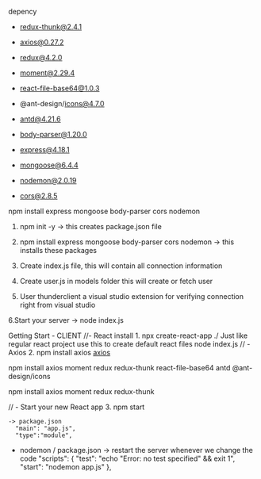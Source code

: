 
depency

+ redux-thunk@2.4.1
+ axios@0.27.2
+ redux@4.2.0
+ moment@2.29.4
+ react-file-base64@1.0.3
+ @ant-design/icons@4.7.0
+ antd@4.21.6

+ body-parser@1.20.0
+ express@4.18.1
+ mongoose@6.4.4
+ nodemon@2.0.19
+ cors@2.8.5

npm install express mongoose body-parser cors nodemon

1. npm init -y
    -> this creates package.json file
    
2. npm install express mongoose body-parser cors nodemon
    -> this installs these packages
    
3. Create index.js file, this will contain all connection information

4. Create user.js in models folder this will create or fetch user

5. User thunderclient a visual studio extension for verifying connection right from visual studio

6.Start your server -> node index.js

 Getting Start - CLIENT
//- React install
    1. npx create-react-app ./
        Just like regular react project use this to create default react files
    node index.js
// - Axios
    2. npm install axios
[axios](https://www.npmjs.com/package/react-axios)

npm install  axios moment redux redux-thunk react-file-base64 antd @ant-design/icons 

npm install axios moment redux redux-thunk

// - Start your new React app
    3. npm start



```
-> package.json
  "main": "app.js",
  "type":"module",
```

- nodemon
/ package.json -> restart the server whenever we change the code
 "scripts": {
    "test": "echo \"Error: no test specified\" && exit 1",
    "start": "nodemon app.js"
  },